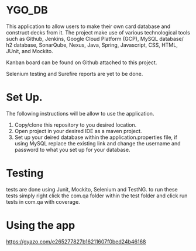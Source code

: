 # YGO_DB
This application to allow users to make their own card database and construct decks from it.
The project make use of various technological tools such as Github, Jenkins, Google Cloud Platform (GCP), MySQL database/ h2 database, SonarQube, Nexus, Java, Spring, Javascript, CSS, HTML, JUnit, and Mockito.

Kanban board can be found on Github attached to this project.

Selenium testing and Surefire reports are yet to be done.

# Set Up.
The following instructions will be allow to use the application.

1. Copy/clone this repository to you desired location.
2. Open project in your desired IDE as a maven project.
3. Set up your deired database within the application.properties file, if using MySQL replace the existing link and change the username and password to what you set up for your database.

# Testing

tests are done using Junit, Mockito, Selenium and TestNG. to run these tests simply right click the com.qa folder within the test folder and click run tests in com.qa with coverage.

# Using the app
https://gyazo.com/e265277827b16211607f0bed24b46168
